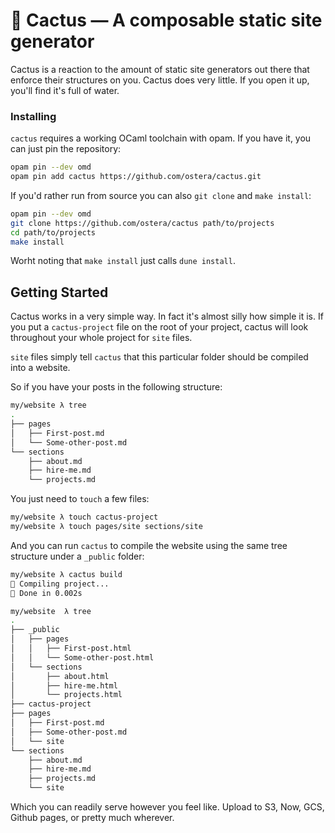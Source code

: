 # 🌵 Cactus — A composable static site generator

Cactus is a reaction to the amount of static site generators out there
that enforce their structures on you. Cactus does very little. If you open it
up, you'll find it's full of water.

### Installing

`cactus` requires a working OCaml toolchain with opam. If you have it, you can
just pin the repository:

```sh
opam pin --dev omd
opam pin add cactus https://github.com/ostera/cactus.git
```

If you'd rather run from source you can also `git clone` and `make install`:

```sh
opam pin --dev omd
git clone https://github.com/ostera/cactus path/to/projects
cd path/to/projects
make install
```

Worht noting that `make install` just calls `dune install`.


## Getting Started

Cactus works in a very simple way. In fact it's almost silly how simple it is.
If you put a `cactus-project` file on the root of your project, cactus will look
throughout your whole project for `site` files.

`site` files simply tell `cactus` that this particular folder should be compiled
into a website.

So if you have your posts in the following structure:

```sh
my/website λ tree
.
├── pages
│   ├── First-post.md
│   └── Some-other-post.md
└── sections
    ├── about.md
    ├── hire-me.md
    └── projects.md
```

You just need to `touch` a few files:

```sh
my/website λ touch cactus-project
my/website λ touch pages/site sections/site
```

And you can run `cactus` to compile the website using the same tree structure
under a `_public` folder:

```sh
my/website λ cactus build
🌵 Compiling project...
🌮 Done in 0.002s

my/website  λ tree
.
├── _public
│   ├── pages
│   │   ├── First-post.html
│   │   └── Some-other-post.html
│   └── sections
│       ├── about.html
│       ├── hire-me.html
│       └── projects.html
├── cactus-project
├── pages
│   ├── First-post.md
│   ├── Some-other-post.md
│   └── site
└── sections
    ├── about.md
    ├── hire-me.md
    ├── projects.md
    └── site
```

Which you can readily serve however you feel like. Upload to S3, Now, GCS,
Github pages, or pretty much wherever.
